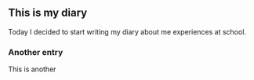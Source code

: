 ## This is my diary ##

Today I decided to start writing my diary about me experiences at school.

### Another entry ###

This is another 